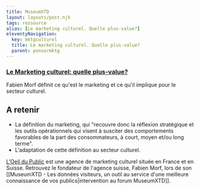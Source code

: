 ```yaml
---
title: MuseumXTD
layout: layouts/post.njk
tags: ressource
alias: [Le marketing culturel. Quelle plus-value?]
eleventyNavigation:
  key: mktgculturel
  title: Le marketing culturel. Quelle plus-value?
  parent: pensermktg
---
```

### [Le Marketing culturel: quelle plus-value?](https://loeildupublic.com/le-marketing-culturel-quelle-plus-value/)
Fabien Morf définit ce qu'est le marketing et ce qu'il implique pour le secteur culturel. 

## A retenir
- La définition du marketing, qui "recouvre donc la réflexion stratégique et les outils opérationnels qui visent à susciter des comportements favorables de la part des consommateurs, à court, moyen et/ou long terme".
- L'adaptation de cette définition au secteur culturel.

[L'Oeil du Public](https://loeildupublic.com/) est une agence de marketing culturel située en France et en Suisse. Retrouvez le fondateur de l'agence suisse, Fabien Morf, lors de son [[MuseumXTD - Les données visiteurs, un outil au service d'une meilleure connaissance de vos publics|intervention au forum MuseumXTD]]. 
